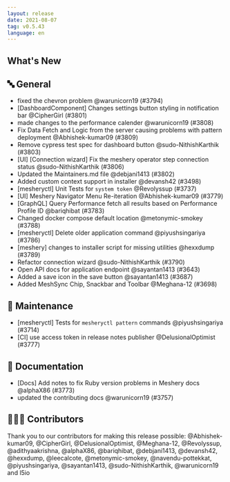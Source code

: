 ```yaml
---
layout: release
date: 2021-08-07
tag: v0.5.43
language: en
---
```


## What's New
## 🔤 General
- fixed the chevron problem @warunicorn19 (#3794)
- [DashboardComponent] Changes settings button styling in notification bar  @CipherGirl (#3801)
- made changes to the performance calender @warunicorn19 (#3808)
- Fix Data Fetch and Logic from the server causing problems with pattern deployment @Abhishek-kumar09 (#3809)
- Remove cypress test spec for dashboard button  @sudo-NithishKarthik (#3803)
- [UI] [Connection wizard] Fix the meshery operator step connection status @sudo-NithishKarthik (#3806)
- Updated the Maintainers.md file @debjani1413 (#3802)
- Added custom context support in installer @devansh42 (#3498)
- [mesheryctl] Unit Tests for `system token` @Revolyssup (#3737)
- [UI] Meshery Navigator Menu Re-iteration @Abhishek-kumar09 (#3779)
- [GraphQL] Query Performance fetch all results based on Performance Profile ID @bariqhibat (#3783)
- Changed docker compose default location @metonymic-smokey (#3788)
- [mesheryctl] Delete older application command @piyushsingariya (#3786)
- [meshery] changes to installer script for missing utilities @hexxdump (#3789)
- Refactor connection wizard @sudo-NithishKarthik (#3790)
- Open API docs for application endpoint @sayantan1413 (#3643)
- Added a save icon in the save button @sayantan1413 (#3687)
- Added MeshSync Chip, Snackbar and Toolbar @Meghana-12 (#3698)

## 🧰 Maintenance

- [mesheryctl] Tests for `mesheryctl pattern` commands @piyushsingariya (#3714)
- [CI] use access token in release notes publisher @DelusionalOptimist (#3777)

## 📖 Documentation

- [Docs] Add notes to fix Ruby version problems in Meshery docs @alphaX86 (#3773)
- updated the contributing docs @warunicorn19 (#3757)

## 👨🏽‍💻 Contributors

Thank you to our contributors for making this release possible:
@Abhishek-kumar09, @CipherGirl, @DelusionalOptimist, @Meghana-12, @Revolyssup, @adithyaakrishna, @alphaX86, @bariqhibat, @debjani1413, @devansh42, @hexxdump, @leecalcote, @metonymic-smokey, @navendu-pottekkat, @piyushsingariya, @sayantan1413, @sudo-NithishKarthik, @warunicorn19 and l5io
